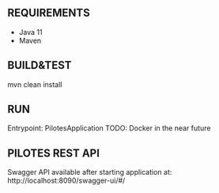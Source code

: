 ## REQUIREMENTS
- Java 11
- Maven

## BUILD&TEST
mvn clean install

## RUN
Entrypoint: PilotesApplication 
TODO: Docker in the near future

## PILOTES REST API
Swagger API available after starting application at: http://localhost:8090/swagger-ui/#/
